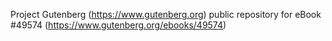 Project Gutenberg (https://www.gutenberg.org) public repository for eBook #49574 (https://www.gutenberg.org/ebooks/49574)
